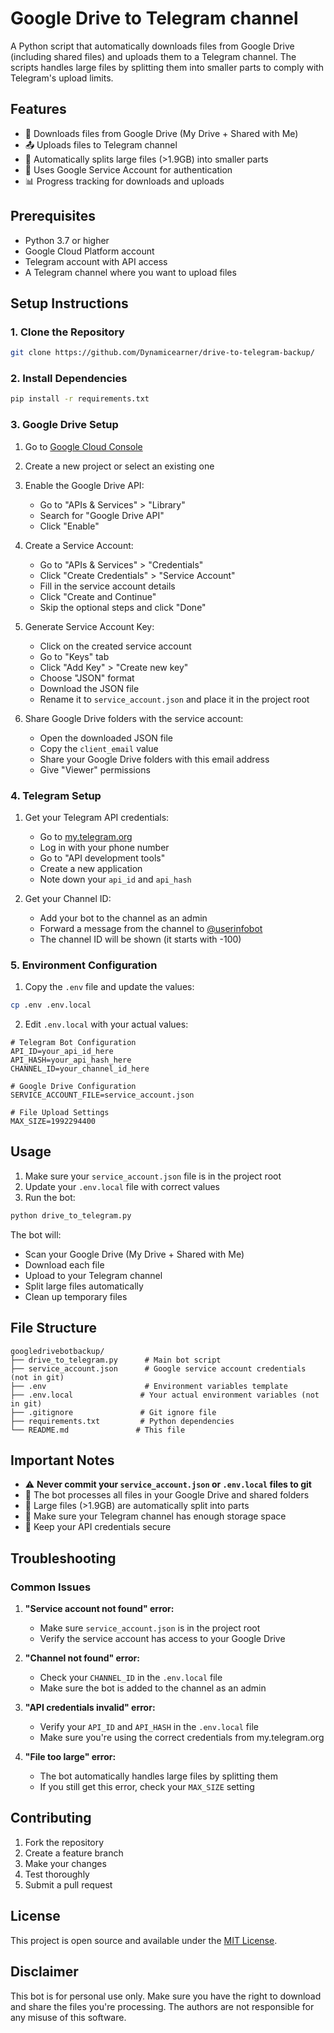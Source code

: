 # Google Drive to Telegram channel

A Python script that automatically downloads files from Google Drive (including shared files) and uploads them to a Telegram channel. The scripts handles large files by splitting them into smaller parts to comply with Telegram's upload limits.

## Features

- 📁 Downloads files from Google Drive (My Drive + Shared with Me)
- 📤 Uploads files to Telegram channel
- 🔄 Automatically splits large files (>1.9GB) into smaller parts
- 🔐 Uses Google Service Account for authentication
- 📊 Progress tracking for downloads and uploads

## Prerequisites

- Python 3.7 or higher
- Google Cloud Platform account
- Telegram account with API access
- A Telegram channel where you want to upload files

## Setup Instructions

### 1. Clone the Repository

```bash
git clone https://github.com/Dynamicearner/drive-to-telegram-backup/
```

### 2. Install Dependencies

```bash
pip install -r requirements.txt
```

### 3. Google Drive Setup

1. Go to [Google Cloud Console](https://console.cloud.google.com/)
2. Create a new project or select an existing one
3. Enable the Google Drive API:
   - Go to "APIs & Services" > "Library"
   - Search for "Google Drive API"
   - Click "Enable"

4. Create a Service Account:
   - Go to "APIs & Services" > "Credentials"
   - Click "Create Credentials" > "Service Account"
   - Fill in the service account details
   - Click "Create and Continue"
   - Skip the optional steps and click "Done"

5. Generate Service Account Key:
   - Click on the created service account
   - Go to "Keys" tab
   - Click "Add Key" > "Create new key"
   - Choose "JSON" format
   - Download the JSON file
   - Rename it to `service_account.json` and place it in the project root

6. Share Google Drive folders with the service account:
   - Open the downloaded JSON file
   - Copy the `client_email` value
   - Share your Google Drive folders with this email address
   - Give "Viewer" permissions

### 4. Telegram Setup

1. Get your Telegram API credentials:
   - Go to [my.telegram.org](https://my.telegram.org/)
   - Log in with your phone number
   - Go to "API development tools"
   - Create a new application
   - Note down your `api_id` and `api_hash`

2. Get your Channel ID:
   - Add your bot to the channel as an admin
   - Forward a message from the channel to [@userinfobot](https://t.me/userinfobot)
   - The channel ID will be shown (it starts with -100)

### 5. Environment Configuration

1. Copy the `.env` file and update the values:

```bash
cp .env .env.local
```

2. Edit `.env.local` with your actual values:

```env
# Telegram Bot Configuration
API_ID=your_api_id_here
API_HASH=your_api_hash_here
CHANNEL_ID=your_channel_id_here

# Google Drive Configuration
SERVICE_ACCOUNT_FILE=service_account.json

# File Upload Settings
MAX_SIZE=1992294400
```


## Usage

1. Make sure your `service_account.json` file is in the project root
2. Update your `.env.local` file with correct values
3. Run the bot:

```bash
python drive_to_telegram.py
```

The bot will:
- Scan your Google Drive (My Drive + Shared with Me)
- Download each file
- Upload to your Telegram channel
- Split large files automatically
- Clean up temporary files

## File Structure

```
googledrivebotbackup/
├── drive_to_telegram.py      # Main bot script
├── service_account.json      # Google service account credentials (not in git)
├── .env                      # Environment variables template
├── .env.local               # Your actual environment variables (not in git)
├── .gitignore               # Git ignore file
├── requirements.txt         # Python dependencies
└── README.md               # This file
```

## Important Notes

- ⚠️ **Never commit your `service_account.json` or `.env.local` files to git**
- 📁 The bot processes all files in your Google Drive and shared folders
- 🔄 Large files (>1.9GB) are automatically split into parts
- 📱 Make sure your Telegram channel has enough storage space
- 🔐 Keep your API credentials secure

## Troubleshooting

### Common Issues

1. **"Service account not found" error:**
   - Make sure `service_account.json` is in the project root
   - Verify the service account has access to your Google Drive

2. **"Channel not found" error:**
   - Check your `CHANNEL_ID` in the `.env.local` file
   - Make sure the bot is added to the channel as an admin

3. **"API credentials invalid" error:**
   - Verify your `API_ID` and `API_HASH` in the `.env.local` file
   - Make sure you're using the correct credentials from my.telegram.org

4. **"File too large" error:**
   - The bot automatically handles large files by splitting them
   - If you still get this error, check your `MAX_SIZE` setting

## Contributing

1. Fork the repository
2. Create a feature branch
3. Make your changes
4. Test thoroughly
5. Submit a pull request

## License

This project is open source and available under the [MIT License](LICENSE).

## Disclaimer

This bot is for personal use only. Make sure you have the right to download and share the files you're processing. The authors are not responsible for any misuse of this software.



